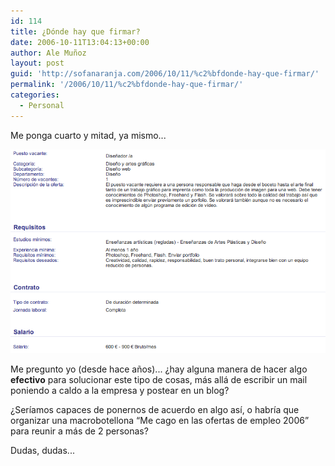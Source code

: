 ```yaml
---
id: 114
title: ¿Dónde hay que firmar?
date: 2006-10-11T13:04:13+00:00
author: Ale Muñoz
layout: post
guid: 'http://sofanaranja.com/2006/10/11/%c2%bfdonde-hay-que-firmar/'
permalink: '/2006/10/11/%c2%bfdonde-hay-que-firmar/'
categories:
  - Personal
---
```

Me ponga cuarto y mitad, ya mismo...

![¡Pedazo de oferta, oiga!](/images/pedazo_de_oferta_oiga.png)

Me pregunto yo (desde hace años)... ¿hay alguna manera de hacer algo **efectivo** para solucionar este tipo de cosas, más allá de escribir un mail poniendo a caldo a la empresa y postear en un blog?

¿Seríamos capaces de ponernos de acuerdo en algo así, o habría que organizar una macrobotellona “Me cago en las ofertas de empleo 2006” para reunir a más de 2 personas?

Dudas, dudas...